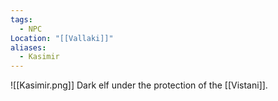 ```yaml
---
tags:
  - NPC
Location: "[[Vallaki]]"
aliases:
  - Kasimir
---
```

![[Kasimir.png]]
Dark elf under the protection of the [[Vistani]].